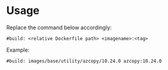 # Usage
Replace the command below accordingly:
```
#build: <relative Dockerfile path> <imagename>:<tag>
```
Example:
```
#build: images/base/utility/azcopy/10.24.0 azcopy:10.24.0
```